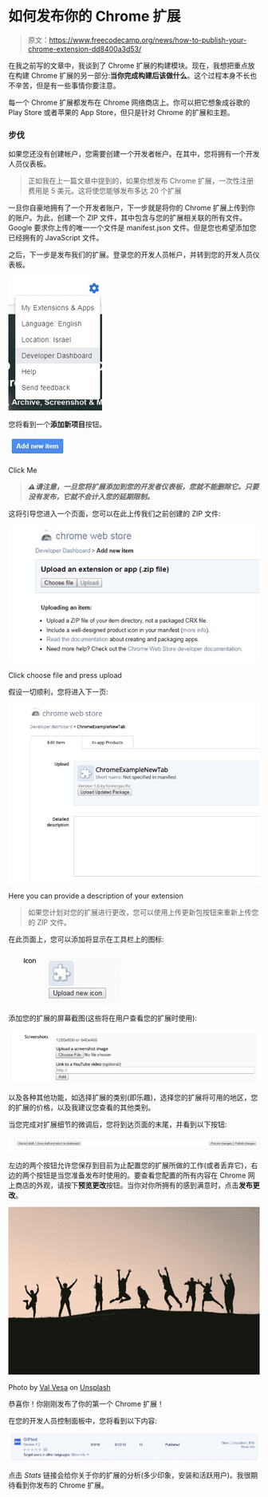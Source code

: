 # 如何发布你的 Chrome 扩展

> 原文：<https://www.freecodecamp.org/news/how-to-publish-your-chrome-extension-dd8400a3d53/>

在我之前写的文章中，我谈到了 Chrome 扩展的构建模块。现在，我想把重点放在构建 Chrome 扩展的另一部分:**当你完成构建后该做什么**。这个过程本身不长也不辛苦，但是有一些事情你要注意。

每一个 Chrome 扩展都发布在 Chrome 网络商店上。你可以把它想象成谷歌的 Play Store 或者苹果的 App Store，但只是针对 Chrome 的扩展和主题。

### 步伐

如果您还没有创建帐户，您需要创建一个开发者帐户。在其中，您将拥有一个开发人员仪表板。

> 正如我在上一篇文章中提到的，如果你想发布 Chrome 扩展，一次性注册费用是 5 美元。这将使您能够发布多达 20 个扩展

一旦你自豪地拥有了一个开发者账户，下一步就是将你的 Chrome 扩展上传到你的账户。为此，创建一个 ZIP 文件，其中包含与您的扩展相关联的所有文件。Google 要求你上传的唯一一个文件是 manifest.json 文件。但是您也希望添加您已经拥有的 JavaScript 文件。

之后，下一步是发布我们的扩展。登录您的开发人员帐户，并转到您的开发人员仪表板。

![u6LZm6jafoX5k2lVN-j1m64kWSJuCm658oBK](img/c1c25845c4744745432866d58c32a928.png)

您将看到一个**添加新项目**按钮。

![Y5aNZVWVXR4nIZFiLm8yblYJVnv5dGVBEZ95](img/3b732abe93cd2e851176eaeb92bd64c8.png)

Click Me

> ***⚠️请注意，一旦您将扩展添加到您的开发者仪表板，您就不能删除它。只要没有发布，它就不会计入您的延期限制。***

这将引导您进入一个页面，您可以在此上传我们之前创建的 ZIP 文件:

![0kFfxuPAmDDtuVIZhzbxq29DXK9dUjvVmUbY](img/07672f460024d98e2e0941587f6d3749.png)

Click choose file and press upload

假设一切顺利，您将进入下一页:

![w6sFu56M9LcBHekEYrid8oSWKC3ZN6XyfE8o](img/ebe0a6ce7568c895e07100a708d63cfe.png)

Here you can provide a description of your extension

> 如果您计划对您的扩展进行更改，您可以使用上传更新包按钮来重新上传您的 ZIP 文件。

在此页面上，您可以添加将显示在工具栏上的图标:

![TypgvFz8T8rYSBC5--KHPZm-7pzJSJnJn9hQ](img/1400e000ff1d6f5e8dc63ddbaaf8273c.png)

添加您的扩展的屏幕截图(这些将在用户查看您的扩展时使用):

![33NG7giJ5X3U2Jkzc-1tm1EGkbdJBEJl47Y1](img/6b1342c320696108de78f606ce551bad.png)

以及各种其他功能，如选择扩展的类别(即乐趣)，选择您的扩展将可用的地区，您的扩展的价格，以及我建议您查看的其他类别。

当您完成对扩展细节的微调后，您将到达页面的末尾，并看到以下按钮:

![-T9LN7NxeYyk8gqb4nuFe2p0J-P9zH9TvkKq](img/3daa7c885a2276ab3834e9c10c319559.png)

左边的两个按钮允许您保存到目前为止配置您的扩展所做的工作(或者丢弃它)，右边的两个按钮是当您准备发布时使用的。要查看您配置的所有内容在 Chrome 网上商店的外观，请按下**预览更改**按钮。当你对你所拥有的感到满意时，点击**发布更改**。

![i0xLibubdSwSbK0BDVOsPv3WTdfKFWSoGhrN](img/50aad67e72a763f0e2810d9f6b2790be.png)

Photo by [Val Vesa](https://unsplash.com/@adspedia?utm_source=medium&utm_medium=referral) on [Unsplash](https://unsplash.com?utm_source=medium&utm_medium=referral)

恭喜你！你刚刚发布了你的第一个 Chrome 扩展！

在您的开发人员控制面板中，您将看到以下内容:

![oBMLsvN4hlBDyUy0ZGwfVKOHFrJwi6Aa3Qso](img/3472fe429aca58830fa73a650bd57496.png)

点击 *Stats* 链接会给你关于你的扩展的分析(多少印象，安装和活跃用户)。我很期待看到你发布的 Chrome 扩展。